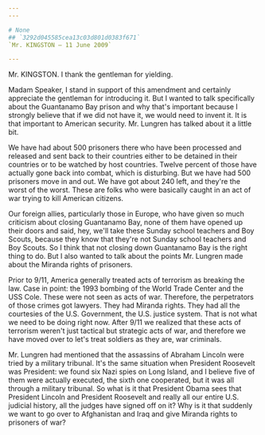 ```yaml
---
---

# None
## `3292d045585cea13c03d801d0383f671`
`Mr. KINGSTON — 11 June 2009`

---
```



Mr. KINGSTON. I thank the gentleman for yielding.

Madam Speaker, I stand in support of this amendment and certainly 
appreciate the gentleman for introducing it. But I wanted to talk 
specifically about the Guantanamo Bay prison and why that's important 
because I strongly believe that if we did not have it, we would need to 
invent it. It is that important to American security. Mr. Lungren has 
talked about it a little bit.

We have had about 500 prisoners there who have been processed and 
released and sent back to their countries either to be detained in 
their countries or to be watched by host countries. Twelve percent of 
those have actually gone back into combat, which is disturbing. But we 
have had 500 prisoners move in and out. We have got about 240 left, and 
they're the worst of the worst. These are folks who were basically 
caught in an act of war trying to kill American citizens.

Our foreign allies, particularly those in Europe, who have given so 
much criticism about closing Guantanamo Bay, none of them have opened 
up their doors and said, hey, we'll take these Sunday school teachers 
and Boy Scouts, because they know that they're not Sunday school 
teachers and Boy Scouts. So I think that not closing down Guantanamo 
Bay is the right thing to do. But I also wanted to talk about the 
points Mr. Lungren made about the Miranda rights of prisoners.

Prior to 9/11, America generally treated acts of terrorism as 
breaking the law. Case in point: the 1993 bombing of the World Trade 
Center and the USS Cole. These were not seen as acts of war. Therefore, 
the perpetrators of those crimes got lawyers. They had Miranda rights. 
They had all the courtesies of the U.S. Government, the U.S. justice 
system. That is not what we need to be doing right now. After 9/11 we 
realized that these acts of terrorism weren't just tactical but 
strategic acts of war, and therefore we have moved over to let's treat 
soldiers as they are, war criminals.

Mr. Lungren had mentioned that the assassins of Abraham Lincoln were 
tried by a military tribunal. It's the same situation when President 
Roosevelt was President: we found six Nazi spies on Long Island, and I 
believe five of them were actually executed, the sixth one cooperated, 
but it was all through a military tribunal. So what is it that 
President Obama sees that President Lincoln and President Roosevelt and 
really all our entire U.S. judicial history, all the judges have signed 
off on it? Why is it that suddenly we want to go over to Afghanistan 
and Iraq and give Miranda rights to prisoners of war?